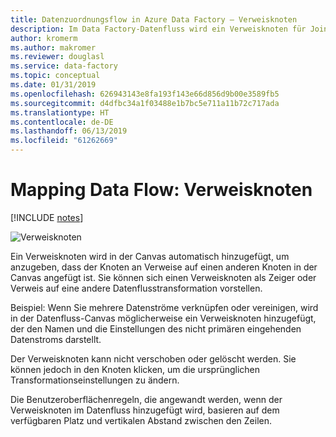 ```yaml
---
title: Datenzuordnungsflow in Azure Data Factory – Verweisknoten
description: Im Data Factory-Datenfluss wird ein Verweisknoten für Joins, Suchvorgänge und Unions hinzugefügt.
author: kromerm
ms.author: makromer
ms.reviewer: douglasl
ms.service: data-factory
ms.topic: conceptual
ms.date: 01/31/2019
ms.openlocfilehash: 626943143e8fa193f143e66d856d9b00e3589fb5
ms.sourcegitcommit: d4dfbc34a1f03488e1b7bc5e711a11b72c717ada
ms.translationtype: HT
ms.contentlocale: de-DE
ms.lasthandoff: 06/13/2019
ms.locfileid: "61262669"
---
```

# <a name="mapping-data-flow-reference-node"></a>Mapping Data Flow: Verweisknoten

[!INCLUDE [notes](../../includes/data-factory-data-flow-preview.md)]

![Verweisknoten](media/data-flow/referencenode.png "Verweisknoten")

Ein Verweisknoten wird in der Canvas automatisch hinzugefügt, um anzugeben, dass der Knoten an Verweise auf einen anderen Knoten in der Canvas angefügt ist. Sie können sich einen Verweisknoten als Zeiger oder Verweis auf eine andere Datenflusstransformation vorstellen.

Beispiel:  Wenn Sie mehrere Datenströme verknüpfen oder vereinigen, wird in der Datenfluss-Canvas möglicherweise ein Verweisknoten hinzugefügt, der den Namen und die Einstellungen des nicht primären eingehenden Datenstroms darstellt.

Der Verweisknoten kann nicht verschoben oder gelöscht werden. Sie können jedoch in den Knoten klicken, um die ursprünglichen Transformationseinstellungen zu ändern.

Die Benutzeroberflächenregeln, die angewandt werden, wenn der Verweisknoten im Datenfluss hinzugefügt wird, basieren auf dem verfügbaren Platz und vertikalen Abstand zwischen den Zeilen.

